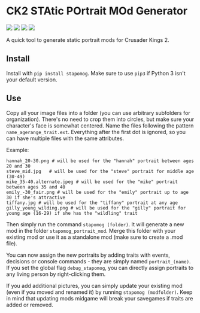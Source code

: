 # CK2 STAtic POrtrait MOd Generator

[![](https://img.shields.io/pypi/v/stapomog?style=for-the-badge)](https://pypi.org/project/stapomog/)
[![](https://img.shields.io/pypi/dm/stapomog?style=for-the-badge)](https://pypi.org/project/stapomog/)
[![](https://img.shields.io/github/stars/krateng/stapomog?style=for-the-badge&color=purple)](https://github.com/krateng/stapomog/stargazers)
[![](https://img.shields.io/pypi/l/stapomog?style=for-the-badge)](https://github.com/krateng/stapomog/blob/master/LICENSE)

A quick tool to generate static portrait mods for Crusader Kings 2.

## Install

Install with `pip install stapomog`. Make sure to use `pip3` if Python 3 isn't your default version.


## Use

Copy all your image files into a folder (you can use arbitrary subfolders for organization). There's no need to crop them into circles, but make sure your character's face is somewhat centered. Name the files following the pattern `name_agerange_trait.ext`. Everything after the first dot is ignored, so you can have multiple files with the same attributes.

Example:

	hannah_20-30.png # will be used for the "hannah" portrait between ages 20 and 30
	steve_mid.jpg	# will be used for the "steve" portrait for middle age (30-49)
	mike_35-40.alternate.jpeg # will be used for the "mike" portrait between ages 35 and 40
	emily_-30_fair.png # will be used for the "emily" portrait up to age 30 if she's attractive
	tiffany.jpg # will be used for the "tiffany" portrait at any age
	gilly_young_wilding.png # will be used for the "gilly" portrait for young age (16-29) if she has the "wildling" trait
	
Then simply run the command `stapomog (folder)`. It will generate a new mod in the folder `stapomog_portrait_mod`. Merge this folder with your existing mod or use it as a standalone mod (make sure to create a .mod file).

You can now assign the new portraits by adding traits with events, decisions or console commands - they are simply named `portrait_(name)`. If you set the global flag `debug_stapomog`, you can directly assign portraits to any living person by right-clicking them.

If you add additional pictures, you can simply update your existing mod (even if you moved and renamed it) by running `stapomog (modfolder)`. Keep in mind that updating mods midgame will break your savegames if traits are added or removed.
